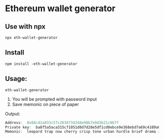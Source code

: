 # Ethereum wallet generator

## Use with npx
```
npx eth-wallet-generator
```

## Install
```
npm install -eth-wallet-generator
```

## Usage:
```
eth-wallet-generator
```

1. You will be prompted with password input
2. Save memonic on piece of paper

Output:
```javascript
Address:  0x68c42a833c57c2638734248e98b7e9d3b21c867f
Private key:  ba8f5a5aca315c71051d8d7d28e5df1cd0ebce9e368ebd7a69c4109a031f174b
Memonic:  leopard trap now cherry crisp tone urban hurdle brief drama ill young
```
